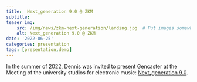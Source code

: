 ```yaml
---
title:  Next_generation 9.0 @ ZKM
subtitle: 
teaser_img:
    src: /img/news/zkm-next-generation/landing.jpg  # Put images somewhere in /public/img/
    alt: Next_generation 9.0 @ ZKM
date: '2022-06-25'
categories: presentation
tags: [presentation,demo]
---
```


In the summer of 2022, Dennis was invited to present Gencaster at the Meeting of the university studios for electronic music: [Next_generation 9.0](https://zkm.de/de/veranstaltung/2022/06/nextgeneration-90-0).